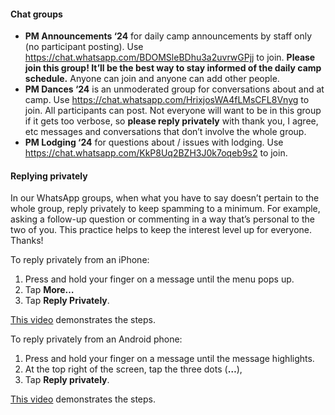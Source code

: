#### Chat groups

- **PM Announcements ‘24** for daily camp announcements by staff only (no participant posting). Use https://chat.whatsapp.com/BDOMSleBDhu3a2uvrwGPjj to join. **Please join this group! It’ll be the best way to stay informed of the daily camp schedule.** Anyone can join and anyone can add other people.
- **PM Dances ‘24** is an unmoderated group for conversations about and at camp. Use https://chat.whatsapp.com/HrixjosWA4fLMsCFL8Vnyg to join. All participants can post. Not everyone will want to be in this group if it gets too verbose, so **please reply privately** with thank you, I agree, etc messages and conversations that don’t involve the whole group.
- **PM Lodging ‘24** for questions about / issues with lodging. Use https://chat.whatsapp.com/KkP8Uq2BZH3J0k7oqeb9s2 to join.

#### Replying privately

In our WhatsApp groups, when what you have to say doesn’t pertain to the whole group, reply privately to keep spamming to a minimum. For example, asking a follow-up question or commenting in a way that’s personal to the two of you. This practice helps to keep the interest level up for everyone. Thanks!

To reply privately from an iPhone:

1. Press and hold your finger on a message until the menu pops up.
2. Tap **More…**
3. Tap **Reply Privately**.

[This video](https://www.youtube.com/watch?v=i1_1doLloFg) demonstrates the steps.

To reply privately from an Android phone:

1. Press and hold your finger on a message until the message highlights.
2. At the top right of the screen, tap the three dots (**…**),
3. Tap **Reply privately**.

[This video](https://www.youtube.com/watch?v=C2t1LxDsae0) demonstrates the steps.

